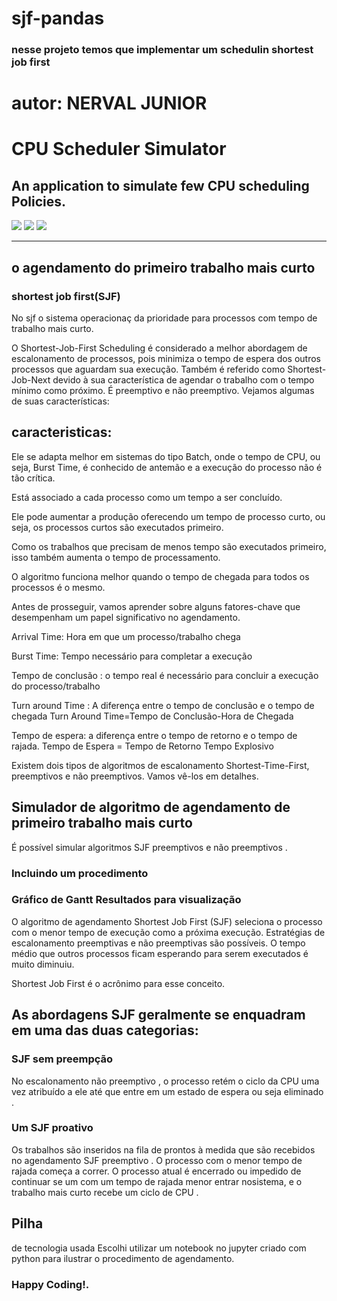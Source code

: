 # sjf-pandas

### nesse projeto temos que implementar um schedulin shortest job first 


# autor: NERVAL JUNIOR

# CPU Scheduler Simulator
## An application to simulate few CPU scheduling Policies.

![](https://img.shields.io/badge/Language-Python-blue) ![](https://img.shields.io/badge/Environment-Windows-red) ![](https://img.shields.io/badge/User%20Interface-GUI%20%2B%20CLI-yellowgreen)

---

## o agendamento do primeiro trabalho mais curto
### shortest job first(SJF)
 

No sjf o sistema operacionaç da prioridade para processos com tempo de trabalho mais curto.

O Shortest-Job-First Scheduling é considerado a melhor abordagem de escalonamento de processos, pois minimiza o tempo de espera dos outros processos que aguardam sua execução. Também é referido como Shortest-Job-Next devido à sua característica de agendar o trabalho com o tempo mínimo como próximo. É preemptivo e não preemptivo. Vejamos algumas de suas características:

## caracteristicas:

Ele se adapta melhor em sistemas do tipo Batch, onde o tempo de CPU, ou seja, Burst Time, é conhecido de antemão e a execução do processo não é tão crítica.
 
Está associado a cada processo como um tempo a ser concluído.
 
Ele pode aumentar a produção oferecendo um tempo de processo curto, ou seja, os processos curtos são executados primeiro.
 
Como os trabalhos que precisam de menos tempo são executados primeiro, isso também aumenta o tempo de processamento.
 
O algoritmo funciona melhor quando o tempo de chegada para todos os processos é o mesmo.
 
Antes de prosseguir, vamos aprender sobre alguns fatores-chave que desempenham um papel significativo no agendamento.

Arrival Time:  Hora em que um processo/trabalho chega
 
Burst Time:  Tempo necessário para completar a execução
 
Tempo de conclusão : o tempo real é necessário para concluir a execução do processo/trabalho
 
Turn around Time : A diferença entre o tempo de conclusão e o tempo de chegada
Turn Around Time=Tempo de Conclusão-Hora de Chegada
 

Tempo de espera:  a diferença entre o tempo de retorno e o tempo de rajada.
Tempo de Espera = Tempo de Retorno Tempo Explosivo
 

Existem dois tipos de algoritmos de escalonamento Shortest-Time-First, preemptivos e não preemptivos. Vamos vê-los em detalhes.




## Simulador de algoritmo de agendamento de primeiro trabalho mais curto 
É possível simular algoritmos SJF preemptivos e não preemptivos .

### Incluindo um procedimento 

### Gráfico de Gantt Resultados para visualização



O algoritmo de agendamento Shortest Job First (SJF) seleciona o processo com o menor tempo de execução como a próxima execução.  Estratégias de escalonamento preemptivas e não preemptivas são possíveis.  O tempo médio que outros processos ficam esperando para serem executados é muito diminuiu.  

Shortest Job First é o acrônimo para esse conceito.

## As abordagens SJF geralmente se enquadram em uma das duas categorias:

### SJF sem preempção 
No escalonamento não preemptivo , o processo retém o ciclo da CPU uma vez atribuído a ele até que entre em um estado de espera ou seja eliminado .

### Um SJF proativo 
Os trabalhos são inseridos na fila de prontos à medida que são recebidos no agendamento SJF preemptivo .  O processo com o menor tempo de rajada começa a correr.  O processo atual é encerrado ou impedido de continuar se um com um tempo de rajada menor entrar nosistema, e o trabalho mais curto recebe um ciclo de CPU .

## Pilha 
de tecnologia usada Escolhi utilizar um notebook no jupyter criado com python para ilustrar o procedimento  de agendamento.



### Happy Coding!.
